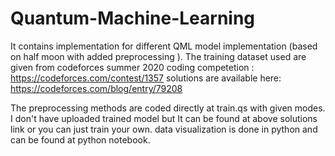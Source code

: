 # Quantum-Machine-Learning
It contains implementation for different QML model implementation (based on half moon with added preprocessing ).
The training dataset used are given from codeforces summer 2020 coding competetion : https://codeforces.com/contest/1357
solutions are available here: https://codeforces.com/blog/entry/79208

The preprocessing methods are coded directly at train.qs with given modes.
I don't have uploaded trained model but It can be found at above solutions link or you can just train your own. data visualization is done in python and can be found at python notebook.

